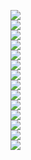 ![](https://github.com/justalittlenoob/Project-1/blob/master/pic/login.png)  
![](https://github.com/justalittlenoob/Project-1/blob/master/pic/%E5%AF%BB%E6%89%BE%E8%AE%BE%E5%A4%87.png)  
![](https://github.com/justalittlenoob/Project-1/blob/master/pic/%E5%BC%80%E5%A7%8B%E6%A3%80%E6%B5%8B.png)  
![](https://github.com/justalittlenoob/Project-1/blob/master/pic/%E6%A3%80%E6%B5%8B%E8%BF%87%E7%A8%8B.png)  
![](https://github.com/justalittlenoob/Project-1/blob/master/pic/%E7%94%B5%E6%9E%81%E4%BD%8D%E7%BD%AE.png)  
![](https://github.com/justalittlenoob/Project-1/blob/master/pic/%E7%94%B5%E6%9E%81%E6%A3%80%E6%9F%A5.png)  
![](https://github.com/justalittlenoob/Project-1/blob/master/pic/%E7%94%B5%E8%84%91-%E5%8C%BB%E7%94%9F%E7%95%8C%E9%9D%A2.png)  
![](https://github.com/justalittlenoob/Project-1/blob/master/pic/%E7%94%B5%E8%84%91-%E5%AD%95%E5%A6%87-%E5%A4%8D%E6%9D%82%E7%95%8C%E9%9D%A2.png)  
![](https://github.com/justalittlenoob/Project-1/blob/master/pic/%E7%94%B5%E8%84%91-%E5%AD%95%E5%A6%87-%E6%89%BE%E8%AE%BE%E5%A4%87.png)  
![](https://github.com/justalittlenoob/Project-1/blob/master/pic/%E7%94%B5%E8%84%91-%E5%AD%95%E5%A6%87-%E7%AE%80%E5%8D%95%E7%95%8C%E9%9D%A2.png)  
![](https://github.com/justalittlenoob/Project-1/blob/master/pic/%E7%94%B5%E8%84%91-%E5%AD%95%E5%A6%87-%E8%AE%BE%E5%A4%87%E5%88%97%E8%A1%A8.png)  
![](https://github.com/justalittlenoob/Project-1/blob/master/pic/%E7%94%B5%E8%84%91-%E5%AD%95%E5%A6%87-%E8%BF%9E%E6%8E%A5.png)  
![](https://github.com/justalittlenoob/Project-1/blob/master/pic/%E7%94%B5%E8%84%91-%E5%AD%95%E5%A6%87-%E8%BF%9E%E6%8E%A5%E6%88%90%E5%8A%9F.png)  
![](https://github.com/justalittlenoob/Project-1/blob/master/pic/%E7%94%B5%E8%84%91-%E5%AD%95%E5%A6%87%E7%95%8C%E9%9D%A2.png)  
 
